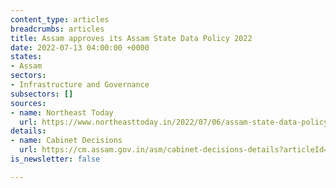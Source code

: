 ```yaml
---
content_type: articles
breadcrumbs: articles
title: Assam approves its Assam State Data Policy 2022
date: 2022-07-13 04:00:00 +0000
states:
- Assam
sectors:
- Infrastructure and Governance
subsectors: []
sources:
- name: Northeast Today
  url: https://www.northeasttoday.in/2022/07/06/assam-state-data-policy-2022-approved-for-data-driven-governance-check-out-key-cabinet-decisions/
details:
- name: Cabinet Decisions
  url: https://cm.assam.gov.in/asm/cabinet-decisions-details?articleId=250355
is_newsletter: false

---
```

